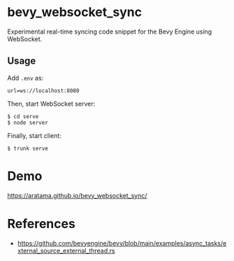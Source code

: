 # bevy_websocket_sync

Experimental real-time syncing code snippet for the Bevy Engine using WebSocket.

## Usage

Add `.env` as:

```
url=ws://localhost:8080
```

Then, start WebSocket server:

```
$ cd serve
$ node server
```

Finally, start client:

```
$ trunk serve
```

# Demo

https://aratama.github.io/bevy_websocket_sync/

# References

- https://github.com/bevyengine/bevy/blob/main/examples/async_tasks/external_source_external_thread.rs
